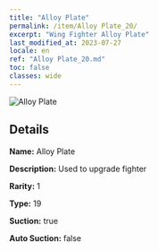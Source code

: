 ```yaml
---
title: "Alloy Plate"
permalink: /item/Alloy Plate_20/
excerpt: "Wing Fighter Alloy Plate"
last_modified_at: 2023-07-27
locale: en
ref: "Alloy Plate_20.md"
toc: false
classes: wide
---
```



 ![Alloy Plate](/images/item/Alloy_Plate_p.png)



## Details

 **Name:** Alloy Plate 

 **Description:** Used to upgrade fighter

 **Rarity:** 1 

 **Type:** 19 

 **Suction:** true 

 **Auto Suction:** false 


